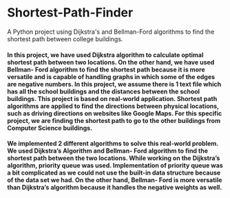 # Shortest-Path-Finder
A Python project using Dijkstra's and Bellman-Ford algorithms to find the shortest path between college buildings.
#### In this project, we have used Dijkstra algorithm to calculate optimal shortest path between two locations. On the other hand, we have used Bellman- Ford algorithm to find the shortest path because it is more versatile and is capable of handling graphs in which some of the edges are negative numbers. In this project, we assume there is 1 text file which has all the school buildings and the distances between the school buildings. This project is based on real-world application. Shortest path algorithms are applied to find the directions between physical locations, such as driving directions on websites like Google Maps. For this specific project, we are finding the shortest path to go to the other buildings from Computer Science buildings. 

#### We implemented 2 different algorithms to solve this real-world problem. We used Dijkstra’s Algorithm and Bellman- Ford algorithm to find the shortest path between the two locations. While working on the Dijkstra’s algorithm, priority queue was used. Implementation of priority queue was a bit complicated as we could not use the built-in data structure because of the data set we had. On the other hand, Bellman- Ford is more versatile than Dijkstra’s algorithm because it handles the negative weights as well.
